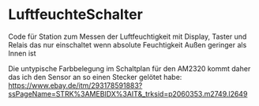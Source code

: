 # LuftfeuchteSchalter
Code für Station zum Messen der Luftfeuchtigkeit mit Display, Taster und Relais das nur einschaltet wenn absolute Feuchtigkeit Außen geringer als Innen ist


Die untypische Farbbelegung im Schaltplan für den AM2320 kommt daher das ich den Sensor an so einen Stecker gelötet habe:
https://www.ebay.de/itm/293178591883?ssPageName=STRK%3AMEBIDX%3AIT&_trksid=p2060353.m2749.l2649
